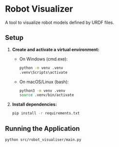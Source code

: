 # Robot Visualizer

A tool to visualize robot models defined by URDF files.

## Setup

1.  **Create and activate a virtual environment:**

    *   On Windows (cmd.exe):
        ```bash
        python -m venv .venv
        .venv\Scripts\activate
        ```
    *   On macOS/Linux (bash):
        ```bash
        python3 -m venv .venv
        source .venv/bin/activate
        ```

2.  **Install dependencies:**
    ```bash
    pip install -r requirements.txt
    ```

## Running the Application

```bash
python src/robot_visualiser/main.py
```
